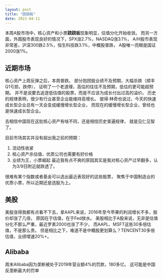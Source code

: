```yaml
---
layout: post
title: "跷跷板"
date: 2021-04-11
---
```


本周A股市场中，核心资产和小票**跷跷板**现象明显，估值分化开始收敛。
而另一方面，外围股市表现良好的情况下，SPX涨2.7%，NASDAQ涨3.1%，
A/H股市表现非常差，沪深300跌2.5%，恒生科技跌3.1%，中概股普跌，
A股唯一亮眼是国证2000涨1%。

## 近期市场
核心资产上周反弹之后，本周普跌。
部分抱团股业绩不及预期，大幅杀跌（顺丰Q1亏损，跌停），
证明了一个老道理，高估的往往不及预期，低估的更可能超预期。
并不是说要去追逐低估值的股票，而是不应该为成长付出过高的溢价。
历史的规律表明，很少有行业甚至企业能维持高增长。
彼得·林奇也说过，今天的快速成长型企业总有一天会变成缓慢增长型企业，
而现在的缓慢增长型企业，曾经也是快速成长型企业。

去相信中国现在这批核心资产有啥不同，还是相信历史普遍规律，
就是见仁见智了。

目前市场其实并没有超出我之前的预期：
1. 流动性收紧
2. 核心资产杀估值，优质公司也需要有好价格
3. 业绩为王，小票崛起
最近我有点不爽的原因其实是我对核心资产过早翻多，认为3/9日附近就跌透了。

很难有某个指数或者基金可以选出最近表现好的这些股票，
聚焦于中国制造业的优质小票，所以近期还是选股为上。

## 美股
美股涨得我都有点看不下去，拿AAPL来说，2016年至今苹果的利润增长不多，股价却涨了几倍，
原因在于估值，在于Fed放水。
美股相比于A股来说，无非是估值分化不那么严重，最近罗素2000也涨了不少，
而AAPL、MSFT这些30多倍估值，不是那么贵。
但是相比之下，难道不是中概股更划算么？TENCENT30多倍估值，业绩增速20%+。

## Alibaba
周末Alibaba因为垄断被处于2019年营业额4%的罚款，180多亿。
这可能是中国反垄断最大的罚单
